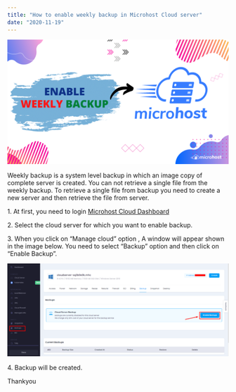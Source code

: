 ```yaml
---
title: "How to enable weekly backup in Microhost Cloud server"
date: "2020-11-19"
---
```


![weekly backup](images/How-to-enable-weekly-backup-in-Microhost-Cloud-server-1024x576.png)

Weekly backup is a system level backup in which an image copy of complete server is created. You can not retrieve a single file from the weekly backup. To retrieve a single file from backup you need to create a new server and then retrieve the file from server.

1\. At first, you need to login [Microhost Cloud Dashboard](https://cloud.microhost.com/)

2\. Select the cloud server for which you want to enable backup.

3\. When you click on “Manage cloud” option , A window will appear shown in the image below. You need to select “Backup” option and then click on “Enable Backup”.

![](images/14-4-1024x429.png)

4\. Backup will be created.

Thankyou
